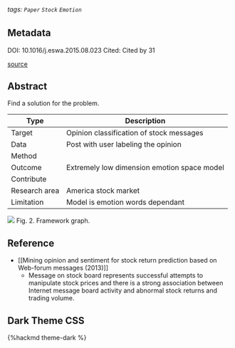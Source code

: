 ###### tags: `Paper` `Stock` `Emotion` 

## Metadata

DOI: 10.1016/j.eswa.2015.08.023
Cited: Cited by 31

[source](https://www-sciencedirect-com.nutc.idm.oclc.org/science/article/pii/S0957417415005680#bib0012)

## Abstract

Find a solution for the problem.

| Type          | Description                                 |
| ------------- | ------------------------------------------- |
| Target        | Opinion classification of stock messages    |
| Data          | Post with user labeling the opinion          |
| Method        |                                             |
| Outcome       | Extremely low dimension emotion space model |
| Contribute    |                                             |
| Research area | America stock market                        |
| Limitation    | Model is emotion words dependant            |


![](https://i.imgur.com/JbIOFMv.gif)
Fig. 2. Framework graph.

## Reference

- [[Mining opinion and sentiment for stock return prediction based on Web-forum messages (2013)]]
    - Message on stock board represents successful attempts to manipulate stock prices and there is a strong association between Internet message board activity and abnormal stock returns and trading volume.

## Dark Theme CSS

{%hackmd theme-dark %}